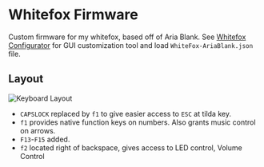 # Whitefox Firmware

Custom firmware for my whitefox, based off of Aria Blank. See [Whitefox Configurator](https://input.club/configurator-whitefox/) for GUI customization tool and load `WhiteFox-AriaBlank.json` file.

## Layout

![Keyboard Layout](http://i.imgur.com/9e8lK6b.jpg)

* `CAPSLOCK` replaced by `f1` to give easier access to `ESC` at tilda key.
* `f1` provides native function keys on numbers. Also grants music control on arrows.
* `F13`-`F15` added.
* `f2` located right of backspace, gives access to LED control, Volume Control
